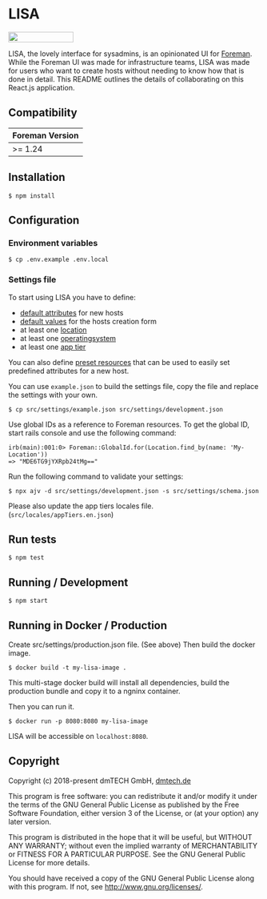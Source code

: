 # LISA

[<img src="https://opensourcelogos.aws.dmtech.cloud/dmTECH_opensource_logo.svg" height="21" width="130">](https://www.dmtech.de/)

LISA, the lovely interface for sysadmins, is an opinionated UI for [Foreman](https://theforeman.org/). While the Foreman UI was made for infrastructure teams, LISA was made for users who want to create hosts without needing to know how that is done in detail.
This README outlines the details of collaborating on this React.js application.

## Compatibility

| Foreman Version |
| --------------- |
| >= 1.24         |

## Installation

```
$ npm install
```

## Configuration

### Environment variables

```
$ cp .env.example .env.local
```

### Settings file

To start using LISA you have to define:

- [default attributes](docs/settings/schema.md#default_configs-type) for new hosts
- [default values](docs/settings/schema.md#default_values-type) for the hosts creation form
- at least one [location](docs/settings/schema.md#locations-type-1)
- at least one [operatingsystem](docs/settings/schema.md#operatingsystems-type)
- at least one [app tier](docs/settings/schema.md#app_tiers-type)

You can also define [preset resources](docs/settings/schema.md#preset_resources) that can be used to easily set predefined attributes for a new host.

You can use `example.json` to build the settings file, copy the file and replace the settings with your own.

```
$ cp src/settings/example.json src/settings/development.json
```

Use global IDs as a reference to Foreman resources. To get the global ID, start rails console and use the following command:

```
irb(main):001:0> Foreman::GlobalId.for(Location.find_by(name: 'My-Location'))
=> "MDE6TG9jYXRpb24tMg=="
```

Run the following command to validate your settings:

```
$ npx ajv -d src/settings/development.json -s src/settings/schema.json
```

Please also update the app tiers locales file. (`src/locales/appTiers.en.json`)

## Run tests

```
$ npm test
```

## Running / Development

```
$ npm start
```

## Running in Docker / Production

Create src/settings/production.json file. (See above)
Then build the docker image.

```
$ docker build -t my-lisa-image .
```
This multi-stage docker build will install all dependencies,
build the production bundle and copy it to a ngninx container.

Then you can run it.

```
$ docker run -p 8080:8080 my-lisa-image
```
LISA will be accessible on `localhost:8080`.

## Copyright

Copyright (c) 2018-present dmTECH GmbH, [dmtech.de](https://www.dmtech.de/)

This program is free software: you can redistribute it and/or modify
it under the terms of the GNU General Public License as published by
the Free Software Foundation, either version 3 of the License, or
(at your option) any later version.

This program is distributed in the hope that it will be useful,
but WITHOUT ANY WARRANTY; without even the implied warranty of
MERCHANTABILITY or FITNESS FOR A PARTICULAR PURPOSE.  See the
GNU General Public License for more details.

You should have received a copy of the GNU General Public License
along with this program.  If not, see <http://www.gnu.org/licenses/>.
